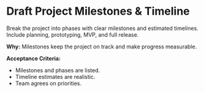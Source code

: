 # Draft Project Milestones & Timeline

Break the project into phases with clear milestones and estimated timelines. Include planning, prototyping, MVP, and full release.

**Why:** Milestones keep the project on track and make progress measurable.

**Acceptance Criteria:**

- Milestones and phases are listed.
- Timeline estimates are realistic.
- Team agrees on priorities.
